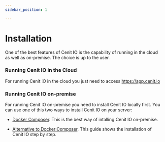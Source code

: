 ```yaml
---
sidebar_position: 1

---
```


# Installation

One of the best features of Cenit IO is the capability of running in the cloud as well as on-premise. The choice is up to the user.

### Running Cenit IO in the Cloud

For running Cenit IO in the cloud you just need to access https://app.cenit.io

### Running Cenit IO on-premise

For running Cenit IO on-premise you need to install Cenit IO locally first. You can use one of this two ways to install Cenit IO on your server:

- [Docker Composer](installation/docker_composer.md). This is the best way of intalling Cenit IO on-premise. 

- [Alternative to Docker Composer](installation/alternative.md). This guide shows the installation of Cenit IO step by step.